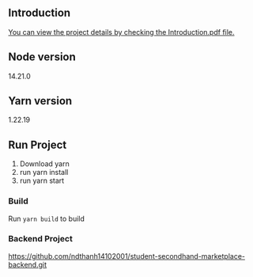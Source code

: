 ## Introduction
[You can view the project details by checking the Introduction.pdf file.](https://github.com/ndthanh14102001/student-secondhand-marketplace-frontend/blob/main/introduction.pdf)

## Node version
14.21.0

## Yarn version
1.22.19

## Run Project 
1. Download yarn
2. run yarn install
3. run yarn start 

### Build 
Run `yarn build` to build

### Backend Project
https://github.com/ndthanh14102001/student-secondhand-marketplace-backend.git
